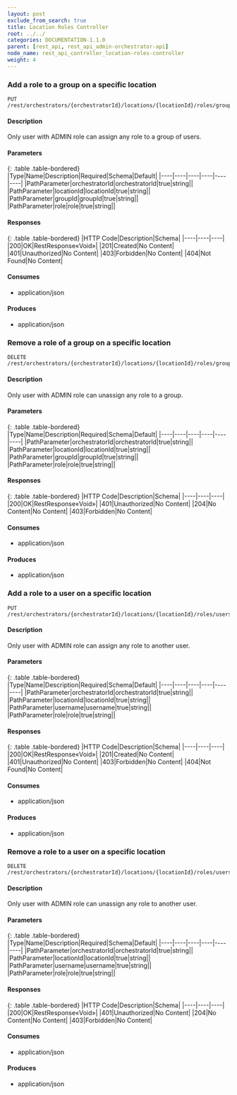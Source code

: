 ```yaml
---
layout: post
exclude_from_search: true
title: Location Roles Controller
root: ../../
categories: DOCUMENTATION-1.1.0
parent: [rest_api, rest_api_admin-orchestrator-api]
node_name: rest_api_controller_location-roles-controller
weight: 4
---
```


### Add a role to a group on a specific location
```
PUT /rest/orchestrators/{orchestratorId}/locations/{locationId}/roles/groups/{groupId}/{role}
```

#### Description

Only user with ADMIN role can assign any role to a group of users.

#### Parameters

{: .table .table-bordered}
|Type|Name|Description|Required|Schema|Default|
|----|----|----|----|----|----|
|PathParameter|orchestratorId|orchestratorId|true|string||
|PathParameter|locationId|locationId|true|string||
|PathParameter|groupId|groupId|true|string||
|PathParameter|role|role|true|string||


#### Responses

{: .table .table-bordered}
|HTTP Code|Description|Schema|
|----|----|----|
|200|OK|RestResponse«Void»|
|201|Created|No Content|
|401|Unauthorized|No Content|
|403|Forbidden|No Content|
|404|Not Found|No Content|


#### Consumes

* application/json

#### Produces

* application/json

### Remove a role of a group on a specific location
```
DELETE /rest/orchestrators/{orchestratorId}/locations/{locationId}/roles/groups/{groupId}/{role}
```

#### Description

Only user with ADMIN role can unassign any role to a group.

#### Parameters

{: .table .table-bordered}
|Type|Name|Description|Required|Schema|Default|
|----|----|----|----|----|----|
|PathParameter|orchestratorId|orchestratorId|true|string||
|PathParameter|locationId|locationId|true|string||
|PathParameter|groupId|groupId|true|string||
|PathParameter|role|role|true|string||


#### Responses

{: .table .table-bordered}
|HTTP Code|Description|Schema|
|----|----|----|
|200|OK|RestResponse«Void»|
|401|Unauthorized|No Content|
|204|No Content|No Content|
|403|Forbidden|No Content|


#### Consumes

* application/json

#### Produces

* application/json

### Add a role to a user on a specific location
```
PUT /rest/orchestrators/{orchestratorId}/locations/{locationId}/roles/users/{username}/{role}
```

#### Description

Only user with ADMIN role can assign any role to another user.

#### Parameters

{: .table .table-bordered}
|Type|Name|Description|Required|Schema|Default|
|----|----|----|----|----|----|
|PathParameter|orchestratorId|orchestratorId|true|string||
|PathParameter|locationId|locationId|true|string||
|PathParameter|username|username|true|string||
|PathParameter|role|role|true|string||


#### Responses

{: .table .table-bordered}
|HTTP Code|Description|Schema|
|----|----|----|
|200|OK|RestResponse«Void»|
|201|Created|No Content|
|401|Unauthorized|No Content|
|403|Forbidden|No Content|
|404|Not Found|No Content|


#### Consumes

* application/json

#### Produces

* application/json

### Remove a role to a user on a specific location
```
DELETE /rest/orchestrators/{orchestratorId}/locations/{locationId}/roles/users/{username}/{role}
```

#### Description

Only user with ADMIN role can unassign any role to another user.

#### Parameters

{: .table .table-bordered}
|Type|Name|Description|Required|Schema|Default|
|----|----|----|----|----|----|
|PathParameter|orchestratorId|orchestratorId|true|string||
|PathParameter|locationId|locationId|true|string||
|PathParameter|username|username|true|string||
|PathParameter|role|role|true|string||


#### Responses

{: .table .table-bordered}
|HTTP Code|Description|Schema|
|----|----|----|
|200|OK|RestResponse«Void»|
|401|Unauthorized|No Content|
|204|No Content|No Content|
|403|Forbidden|No Content|


#### Consumes

* application/json

#### Produces

* application/json

